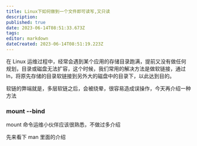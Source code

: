 ```yaml
---
title: Linux下如何做到一个文件即可读写,又只读
description: 
published: true
date: 2023-06-14T08:51:33.673Z
tags: 
editor: markdown
dateCreated: 2023-06-14T08:51:19.223Z
---
```


在 Linux 运维过程中，经常会遇到某个应用的存储目录跑满，提前又没有做任何规划，目录或磁盘无法扩容，这个时候，我们常用的解决方法是做软链接，通过 ln，将原先存储的目录软链接到另外大的磁盘中的目录下，以此达到目的。

软链的弊端就是，多层软链之后，会被绕晕，很容易造成误操作，今天再介绍一种方法

### **mount --bind**

mount 命令运维小伙伴应该很熟悉，不做过多介绍

先来看下 man 里面的介绍